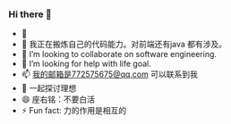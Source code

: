 ### Hi there 👋


- 🔭 
- 🌱 我正在搬炼自己的代码能力。对前端还有java 都有涉及。
- 👯 I’m looking to collaborate on software engineering.
- 🤔 I’m looking for help with life goal.
- 📫 我的邮箱是772575675@qq.com 可以联系到我
- 💬 一起探讨理想
- 😄 座右铭：不要白活
- ⚡ Fun fact: 力的作用是相互的
